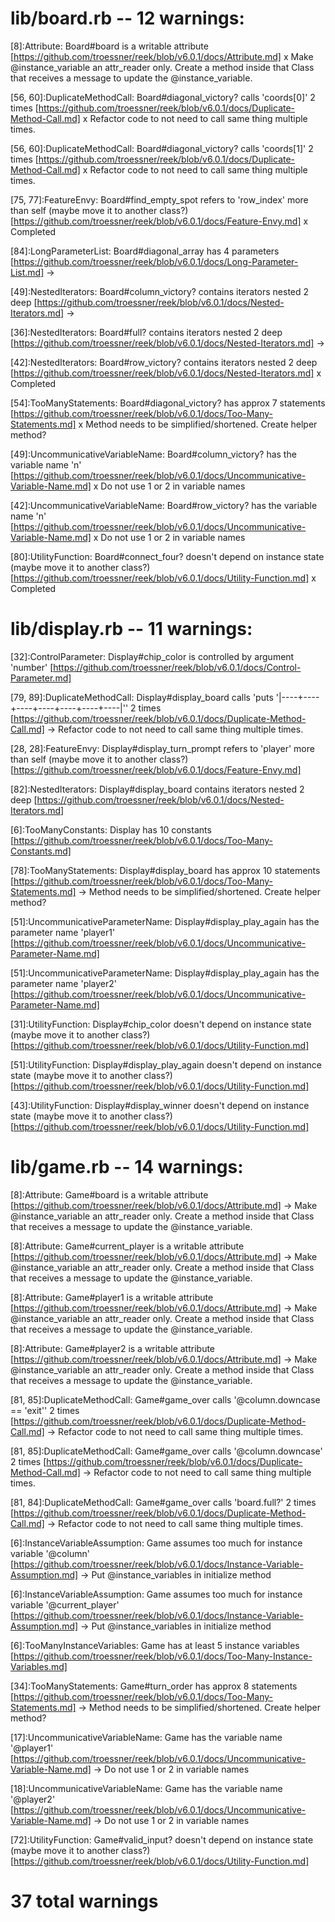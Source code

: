 # lib/board.rb -- 12 warnings:

[8]:Attribute: Board#board is a writable attribute 
[https://github.com/troessner/reek/blob/v6.0.1/docs/Attribute.md]
x Make @instance_variable an attr_reader only. Create a method inside that Class that receives a message to update the @instance_variable.

[56, 60]:DuplicateMethodCall: Board#diagonal_victory? calls 'coords[0]' 2 times 
[https://github.com/troessner/reek/blob/v6.0.1/docs/Duplicate-Method-Call.md]
x Refactor code to not need to call same thing multiple times.

[56, 60]:DuplicateMethodCall: Board#diagonal_victory? calls 'coords[1]' 2 times 
[https://github.com/troessner/reek/blob/v6.0.1/docs/Duplicate-Method-Call.md]
x Refactor code to not need to call same thing multiple times.

[75, 77]:FeatureEnvy: Board#find_empty_spot refers to 'row_index' more than self (maybe move it to another class?) 
[https://github.com/troessner/reek/blob/v6.0.1/docs/Feature-Envy.md]
x Completed

[84]:LongParameterList: Board#diagonal_array has 4 parameters 
[https://github.com/troessner/reek/blob/v6.0.1/docs/Long-Parameter-List.md]
->

[49]:NestedIterators: Board#column_victory? contains iterators nested 2 deep 
[https://github.com/troessner/reek/blob/v6.0.1/docs/Nested-Iterators.md]
->

[36]:NestedIterators: Board#full? contains iterators nested 2 deep 
[https://github.com/troessner/reek/blob/v6.0.1/docs/Nested-Iterators.md]
->

[42]:NestedIterators: Board#row_victory? contains iterators nested 2 deep 
[https://github.com/troessner/reek/blob/v6.0.1/docs/Nested-Iterators.md]
x Completed

[54]:TooManyStatements: Board#diagonal_victory? has approx 7 statements 
[https://github.com/troessner/reek/blob/v6.0.1/docs/Too-Many-Statements.md]
x Method needs to be simplified/shortened. Create helper method?

[49]:UncommunicativeVariableName: Board#column_victory? has the variable name 'n' 
[https://github.com/troessner/reek/blob/v6.0.1/docs/Uncommunicative-Variable-Name.md]
x Do not use 1 or 2 in variable names

[42]:UncommunicativeVariableName: Board#row_victory? has the variable name 'n' 
[https://github.com/troessner/reek/blob/v6.0.1/docs/Uncommunicative-Variable-Name.md]
x Do not use 1 or 2 in variable names

[80]:UtilityFunction: Board#connect_four? doesn't depend on instance state (maybe move it to another class?) 
[https://github.com/troessner/reek/blob/v6.0.1/docs/Utility-Function.md]
x Completed

# lib/display.rb -- 11 warnings:

[32]:ControlParameter: Display#chip_color is controlled by argument 'number' 
[https://github.com/troessner/reek/blob/v6.0.1/docs/Control-Parameter.md]

[79, 89]:DuplicateMethodCall: Display#display_board calls 'puts '|----+----+----+----+----+----+----|'' 2 times 
[https://github.com/troessner/reek/blob/v6.0.1/docs/Duplicate-Method-Call.md]
-> Refactor code to not need to call same thing multiple times.

[28, 28]:FeatureEnvy: Display#display_turn_prompt refers to 'player' more than self (maybe move it to another class?) 
[https://github.com/troessner/reek/blob/v6.0.1/docs/Feature-Envy.md]

[82]:NestedIterators: Display#display_board contains iterators nested 2 deep 
[https://github.com/troessner/reek/blob/v6.0.1/docs/Nested-Iterators.md]

[6]:TooManyConstants: Display has 10 constants 
[https://github.com/troessner/reek/blob/v6.0.1/docs/Too-Many-Constants.md]

[78]:TooManyStatements: Display#display_board has approx 10 statements 
[https://github.com/troessner/reek/blob/v6.0.1/docs/Too-Many-Statements.md]
-> Method needs to be simplified/shortened. Create helper method?

[51]:UncommunicativeParameterName: Display#display_play_again has the parameter name 'player1' 
[https://github.com/troessner/reek/blob/v6.0.1/docs/Uncommunicative-Parameter-Name.md]

[51]:UncommunicativeParameterName: Display#display_play_again has the parameter name 'player2' 
[https://github.com/troessner/reek/blob/v6.0.1/docs/Uncommunicative-Parameter-Name.md]

[31]:UtilityFunction: Display#chip_color doesn't depend on instance state (maybe move it to another class?) 
[https://github.com/troessner/reek/blob/v6.0.1/docs/Utility-Function.md]

[51]:UtilityFunction: Display#display_play_again doesn't depend on instance state (maybe move it to another class?) 
[https://github.com/troessner/reek/blob/v6.0.1/docs/Utility-Function.md]

[43]:UtilityFunction: Display#display_winner doesn't depend on instance state (maybe move it to another class?) 
[https://github.com/troessner/reek/blob/v6.0.1/docs/Utility-Function.md]

# lib/game.rb -- 14 warnings:

[8]:Attribute: Game#board is a writable attribute 
[https://github.com/troessner/reek/blob/v6.0.1/docs/Attribute.md]
-> Make @instance_variable an attr_reader only. Create a method inside that Class that receives a message to update the @instance_variable.

[8]:Attribute: Game#current_player is a writable attribute 
[https://github.com/troessner/reek/blob/v6.0.1/docs/Attribute.md]
-> Make @instance_variable an attr_reader only. Create a method inside that Class that receives a message to update the @instance_variable.

[8]:Attribute: Game#player1 is a writable attribute 
[https://github.com/troessner/reek/blob/v6.0.1/docs/Attribute.md]
-> Make @instance_variable an attr_reader only. Create a method inside that Class that receives a message to update the @instance_variable.

[8]:Attribute: Game#player2 is a writable attribute 
[https://github.com/troessner/reek/blob/v6.0.1/docs/Attribute.md]
-> Make @instance_variable an attr_reader only. Create a method inside that Class that receives a message to update the @instance_variable.

[81, 85]:DuplicateMethodCall: Game#game_over calls '@column.downcase == 'exit'' 2 times 
[https://github.com/troessner/reek/blob/v6.0.1/docs/Duplicate-Method-Call.md]
-> Refactor code to not need to call same thing multiple times.

[81, 85]:DuplicateMethodCall: Game#game_over calls '@column.downcase' 2 times 
[https://github.com/troessner/reek/blob/v6.0.1/docs/Duplicate-Method-Call.md]
-> Refactor code to not need to call same thing multiple times.

[81, 84]:DuplicateMethodCall: Game#game_over calls 'board.full?' 2 times 
[https://github.com/troessner/reek/blob/v6.0.1/docs/Duplicate-Method-Call.md]
-> Refactor code to not need to call same thing multiple times.


[6]:InstanceVariableAssumption: Game assumes too much for instance variable '@column' 
[https://github.com/troessner/reek/blob/v6.0.1/docs/Instance-Variable-Assumption.md]
-> Put @instance_variables in initialize method

[6]:InstanceVariableAssumption: Game assumes too much for instance variable '@current_player' 
[https://github.com/troessner/reek/blob/v6.0.1/docs/Instance-Variable-Assumption.md]
-> Put @instance_variables in initialize method

[6]:TooManyInstanceVariables: Game has at least 5 instance variables 
[https://github.com/troessner/reek/blob/v6.0.1/docs/Too-Many-Instance-Variables.md]

[34]:TooManyStatements: Game#turn_order has approx 8 statements 
[https://github.com/troessner/reek/blob/v6.0.1/docs/Too-Many-Statements.md]
-> Method needs to be simplified/shortened. Create helper method?

[17]:UncommunicativeVariableName: Game has the variable name '@player1' 
[https://github.com/troessner/reek/blob/v6.0.1/docs/Uncommunicative-Variable-Name.md]
-> Do not use 1 or 2 in variable names

[18]:UncommunicativeVariableName: Game has the variable name '@player2' 
[https://github.com/troessner/reek/blob/v6.0.1/docs/Uncommunicative-Variable-Name.md]
-> Do not use 1 or 2 in variable names

[72]:UtilityFunction: Game#valid_input? doesn't depend on instance state (maybe move it to another class?) 
[https://github.com/troessner/reek/blob/v6.0.1/docs/Utility-Function.md]

# 37 total warnings